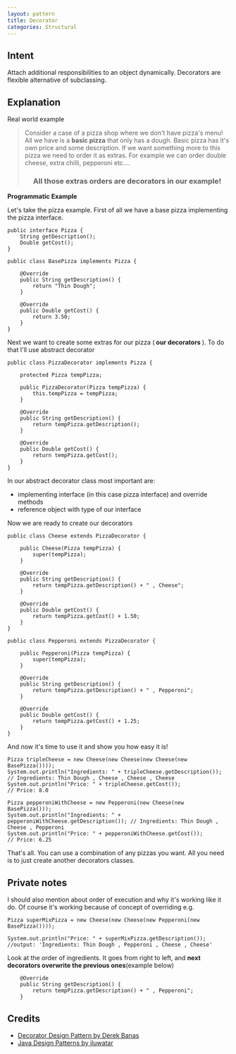```yaml
---
layout: pattern
title: Decorator
categories: Structural
---
```



## Intent
Attach additional responsibilities to an object dynamically. 
Decorators are flexible alternative of subclassing.

## Explanation

Real world example

> Consider a case of a pizza shop where we don't have pizza's menu! All we have is a <b>basic pizza</b> that only has a dough. Basic pizza has it's own price and some description. If we want something more to this pizza we need to order it as extras. For example we can order double cheese, extra chilli, pepperoni etc.... <br> 
> <center><h3>All those extras orders are decorators in our example!</h3> </center>

**Programmatic Example**

Let's take the pizza example. First of all we have a base pizza implementing the pizza interface.

```
public interface Pizza {
    String getDescription();
    Double getCost();
}

public class BasePizza implements Pizza {

    @Override
    public String getDescription() {
        return "Thin Dough";
    }

    @Override
    public Double getCost() {
        return 3.50;
    }
}
```

Next we want to create some extras for our pizza (<b> our decorators </b>). To do that I'll use abstract decorator 

```
public class PizzaDecorator implements Pizza {

    protected Pizza tempPizza;

    public PizzaDecorator(Pizza tempPizza) {
        this.tempPizza = tempPizza;
    }

    @Override
    public String getDescription() {
        return tempPizza.getDescription();
    }

    @Override
    public Double getCost() {
        return tempPizza.getCost();
    }
}

```

In our abstract decorator class most important are: 
- implementing interface (in this case pizza interface) and override methods
- reference object with type of our interface

Now we are ready to create our decorators

```
public class Cheese extends PizzaDecorator {

    public Cheese(Pizza tempPizza) {
        super(tempPizza);
    }

    @Override
    public String getDescription() {
        return tempPizza.getDescription() + " , Cheese";
    }

    @Override
    public Double getCost() {
        return tempPizza.getCost() + 1.50;
    }
}

public class Pepperoni extends PizzaDecorator {

    public Pepperoni(Pizza tempPizza) {
        super(tempPizza);
    }

    @Override
    public String getDescription() {
        return tempPizza.getDescription() + " , Pepperoni";
    }

    @Override
    public Double getCost() {
        return tempPizza.getCost() + 1.25;
    }
}
```
And now it's time to use it and show you how easy it is!
```
Pizza tripleCheese = new Cheese(new Cheese(new Cheese(new BasePizza())));
System.out.println("Ingredients: " + tripleCheese.getDescription()); // Ingredients: Thin Dough , Cheese , Cheese , Cheese
System.out.println("Price: " + tripleCheese.getCost());              // Price: 8.0

Pizza pepperoniWithCheese = new Pepperoni(new Cheese(new BasePizza()));
System.out.println("Ingredients: " + pepperoniWithCheese.getDescription()); // Ingredients: Thin Dough , Cheese , Pepperoni
System.out.println("Price: " + pepperoniWithCheese.getCost());              // Price: 6.25
```
That's all. You can use a combination of any pizzas you want. All you need is to just create another decorators classes.

## Private notes
I should also mention about order of execution and why it's working like it do. Of course it's working because of concept of overriding e.g.
```
Pizza superMixPizza = new Cheese(new Cheese(new Pepperoni(new BasePizza())));

System.out.println("Price: " + superMixPizza.getDescription()); 
//output: 'Ingredients: Thin Dough , Pepperoni , Cheese , Cheese'
```
Look at the order of ingredients. It goes from right to left, and <b>next decorators overwrite the previous ones</b>(example below)
```
    @Override
    public String getDescription() {
        return tempPizza.getDescription() + " , Pepperoni";
    }
```


## Credits

* [Decorator Design Pattern by Derek Banas](https://www.youtube.com/watch?v=j40kRwSm4VE&t=700s)
* [Java Design Patterns by iluwatar](https://github.com/iluwatar/java-design-patterns/tree/master/decorator)